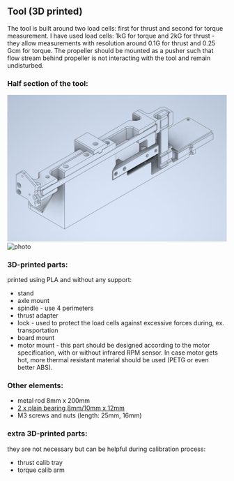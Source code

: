## Tool (3D printed)

The tool is built around two load cells: first for thrust and second for torque measurement. 
I have used load cells: 1kG for torque and 2kG for thrust - they allow measurements with resolution around 0.1G for thrust and 0.25 Gcm for torque.
The propeller should be mounted as a pusher such that flow stream behind propeller is not interacting with the tool and remain undisturbed.

### Half section of the tool:
![half section of the tool](figs/thtool-2.png)
![photo](figs/ph_tool.png)

### 3D-printed parts:
printed using PLA and without any support:
* stand
* axle mount
* spindle - use 4 perimeters
* thrust adapter
* lock - used to protect the load cells against excessive forces during, ex. transportation
* board mount
* motor mount - this part should be designed according to the motor specification, with or without infrared RPM sensor. 
  In case motor gets hot, more thermal resistant material should be used (PETG or even better ABS).


### Other elements:
* metal rod 8mm x 200mm
* [2 x plain bearing 8mm/10mm x 12mm](https://www.tme.eu/pl/en/details/wsm-0810-12/plain-bearings/igus/)
* M3 screws and nuts (length: 25mm, 16mm)

### extra 3D-printed parts:
they are not necessary but can be helpful during calibration process:
* thrust calib tray
* torque calib arm
